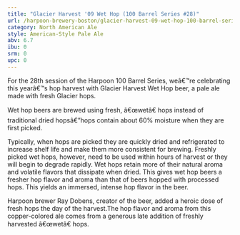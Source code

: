 ```yaml
---
title: "Glacier Harvest '09 Wet Hop (100 Barrel Series #28)"
url: /harpoon-brewery-boston/glacier-harvest-09-wet-hop-100-barrel-series-28/
category: North American Ale
style: American-Style Pale Ale
abv: 6.7
ibu: 0
srm: 0
upc: 0
---
```

For the 28th session of the Harpoon 100 Barrel Series, weâ€™re celebrating this yearâ€™s hop harvest with Glacier Harvest Wet Hop beer, a pale ale made with fresh Glacier hops.
 
Wet hop beers are brewed using fresh, â€œwetâ€ hops instead of traditional dried hopsâ€”hops contain about 60% moisture when they are first picked.

Typically, when hops are picked they are quickly dried and refrigerated to increase shelf life and make them more consistent for brewing. Freshly picked wet hops, however, need to be used within hours of harvest or they will begin to degrade rapidly. Wet hops retain more of their natural aroma and volatile flavors that dissipate when dried. This gives wet hop beers a fresher hop flavor and aroma than that of beers hopped with processed hops.
This yields an immersed, intense hop flavor in the beer.

Harpoon brewer Ray Dobens, creator of the beer, added a heroic dose of fresh hops the day of the harvest.The hop flavor and aroma from this copper-colored ale comes from a generous late addition of freshly harvested â€œwetâ€ hops.
